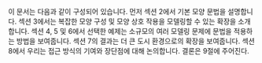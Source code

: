 이 문서는 다음과 같이 구성되어 있습니다. 먼저 섹션 2에서 기본 모양 문법을 설명합니다. 섹션 3에서는 복잡한 모양 구성 및 모양 상호 작용을 모델링할 수 있는 확장을 소개합니다. 섹션 4, 5 및 6에서 선택한 예제는 소규모의 여러 모델링 문제에 문법을 적용하는 방법을 보여줍니다. 섹션 7의 결과는 더 큰 도시 환경으로의 확장을 보여줍니다. 섹션 8에서 우리는 접근 방식의 기여와 장단점에 대해 논의합니다. 결론은 9절에 주어진다.
<!-- The paper is structured as follows: We will first explain the basic shape grammar in section 2. In section 3 we will introduce extensions that allow to model complex shape configurations and shape interactions. Selected examples in section 4, 5, and 6 will show the application of the grammar to several modeling problems on a small scale. The results in section 7 will show the extension to larger urban environments. In section 8 we discusse our contribution and advantages and disadvantages of the approach; conclusions are given in section 9. -->